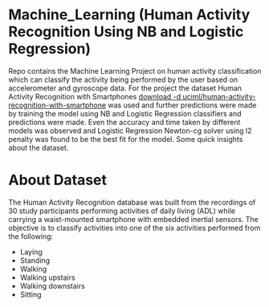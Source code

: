 # Machine_Learning (Human Activity Recognition Using NB and Logistic Regression)
Repo contains the Machine Learning Project on human activity classification which can classify the activity being performed by the user based on accelerometer and gyroscope data.
For the project the dataset Human Activity Recognition with Smartphones [download -d uciml/human-activity-recognition-with-smartphone](https://www.kaggle.com/datasets/uciml/human-activity-recognition-with-smartphones) was used and further predictions were made by training the model using NB and Logistic Regression classifiers and predictions were made. Even the accuracy and time taken by different models was observed and Logistic Regression Newton-cg solver using l2 penalty was found to be the best fit for the model.
Some quick insights about the dataset.

# About Dataset
The Human Activity Recognition database was built from the recordings of 30 study participants performing activities of daily living (ADL) while carrying a waist-mounted smartphone with embedded inertial sensors. The objective is to classify activities into one of the six activities performed from the following:
* Laying
* Standing
* Walking
* Walking upstairs
* Walking downstairs
* Sitting
